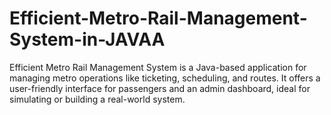 # Efficient-Metro-Rail-Management-System-in-JAVAA
Efficient Metro Rail Management System is a Java-based application for managing metro operations like ticketing, scheduling, and routes. It offers a user-friendly interface for passengers and an admin dashboard, ideal for simulating or building a real-world system.
